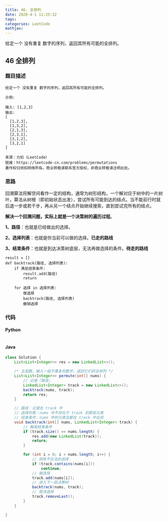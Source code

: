 ```yaml
---
title: 46. 全排列
date: 2020-4-1 11:25:32
tags: 
categories: LeetCode
mathjax: 
---
```


给定一个 没有重复 数字的序列，返回其所有可能的全排列。

<!-- more -->

## 46 全排列

### 题目描述

```
给定一个 没有重复 数字的序列，返回其所有可能的全排列。

示例:

输入: [1,2,3]
输出:
[
  [1,2,3],
  [1,3,2],
  [2,1,3],
  [2,3,1],
  [3,1,2],
  [3,2,1]
]

来源：力扣（LeetCode）
链接：https://leetcode-cn.com/problems/permutations
著作权归领扣网络所有。商业转载请联系官方授权，非商业转载请注明出处。
```

### 思路

回溯算法将解空间看作一定的结构，通常为树形结构，一个解对应于树中的一片树叶。算法从树根（即初始状态出发），尝试所有可能到达的结点。当不能前行时就后退一步或若干步，再从另一个结点开始继续搜索，直到尝试完所有的结点。

**解决一个回溯问题，实际上就是一个决策树的遍历过程**。

**1、路径**：也就是已经做出的选择。

**2、选择列表**：也就是你当前可以做的选择。**已走的路线**

**3、结束条件**：也就是到达决策树底层，无法再做选择的条件。**待走的路线**

```
result = []
def backtrack(路径, 选择列表):
    if 满足结束条件:
        result.add(路径)
        return

    for 选择 in 选择列表:
        做选择
        backtrack(路径, 选择列表)
        撤销选择
```

### 代码

#### Python

```python

```

#### Java

```java
class Solution {
    List<List<Integer>> res = new LinkedList<>();

    /* 主函数，输入一组不重复的数字，返回它们的全排列 */
    List<List<Integer>> permute(int[] nums) {
        // 记录「路径」
        LinkedList<Integer> track = new LinkedList<>();
        backtrack(nums, track);
        return res;
    }

    // 路径：记录在 track 中
    // 选择列表：nums 中不存在于 track 的那些元素
    // 结束条件：nums 中的元素全都在 track 中出现
    void backtrack(int[] nums, LinkedList<Integer> track) {
        // 触发结束条件
        if (track.size() == nums.length) {
            res.add(new LinkedList(track));
            return;
        }

        for (int i = 0; i < nums.length; i++) {
            // 排除不合法的选择
            if (track.contains(nums[i]))
                continue;
            // 做选择
            track.add(nums[i]);
            // 进入下一层决策树
            backtrack(nums, track);
            // 取消选择
            track.removeLast();
        }
    }

}
```





